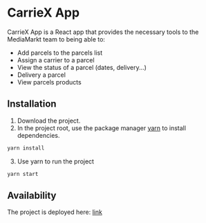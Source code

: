 # CarrieX App

CarrieX App is a React app that provides the necessary tools to the MediaMarkt  team to being able to:

- Add parcels to the parcels list
- Assign a carrier to a parcel
- View the status of a parcel (dates, delivery...)
- Delivery a parcel
- View parcels products 


## Installation
1. Download the project.
2. In the project root, use the package manager [yarn](https://yarnpkg.com/) to install dependencies.

```bash
yarn install
```
3. Use yarn to run the project 

```bash
yarn start
```

## Availability

The project is deployed here: [link]()
```